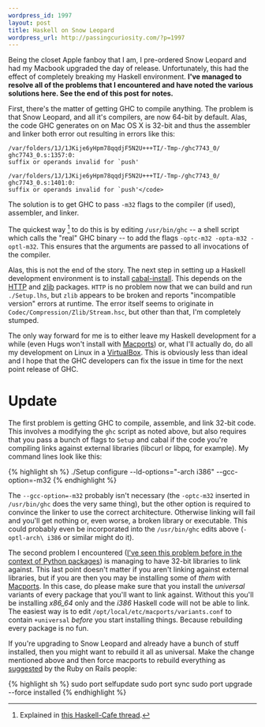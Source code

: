 ```yaml
--- 
wordpress_id: 1997
layout: post
title: Haskell on Snow Leopard
wordpress_url: http://passingcuriosity.com/?p=1997
---
```


Being the closet Apple fanboy that I am, I pre-ordered Snow Leopard and had my
Macbook upgraded the day of release. Unfortunately, this had the effect of
completely breaking my Haskell environment. **I've managed to resolve all of
the problems that I encountered and have noted the various solutions here. See
the end of this post for notes.**

First, there's the matter of getting GHC to compile anything. The problem is
that Snow Leopard, and all it's compilers, are now 64-bit by default. Alas,
the code GHC generates on on Mac OS X is 32-bit and thus the assembler and
linker both error out resulting in errors like this:

    /var/folders/1J/1JKije6yHpm78qqdjF5N2U+++TI/-Tmp-/ghc7743_0/ ghc7743_0.s:1357:0:
    suffix or operands invalid for `push'

    /var/folders/1J/1JKije6yHpm78qqdjF5N2U+++TI/-Tmp-/ghc7743_0/ ghc7743_0.s:1401:0:
    suffix or operands invalid for `push'</code>

The solution is to get GHC to pass `-m32` flags to the compiler (if used),
assembler, and linker.

The quickest way [^1] to do this is by editing `/usr/bin/ghc` -- a shell
script which calls the "real" GHC binary -- to add the flags `-optc-m32
-opta-m32 -optl-m32`. This ensures that the arguments are passed to all
invocations of the compiler.

[^1]: Explained in [this Haskell-Cafe
thread](http://www.mail-archive.com/haskell-cafe@haskell.org/msg64038.html).

Alas, this is not the end of the story. The next step in setting up a Haskell
development environment is to install
[cabal-install](http://haskell.org/cabal/). This depends on the
[HTTP](http://hackage.haskell.org/package/HTTP) and
[zlib](http://hackage.haskell.org/package/zlib) packages. `HTTP` is no problem
now that we can build and run `./Setup.lhs`, but `zlib` appears to be broken
and reports "incompatible version" errors at runtime. The error itself seems
to originate in `Codec/Compression/Zlib/Stream.hsc`, but other than that, I'm
completely stumped.

The only way forward for me is to either leave my Haskell development for a
while (even Hugs won't install with [Macports](http://www.macports.org/)) or,
what I'll actually do, do all my development on Linux in a
[VirtualBox](http://www.virtualbox.org/). This is obviously less than ideal
and I hope that the GHC developers can fix the issue in time for the next
point release of GHC.

# Update #

The first problem is getting GHC to compile, assemble, and link 32-bit code.
This involves a modifying the `ghc` script as noted above, but also requires
that you pass a bunch of flags to `Setup` and cabal if the code you're
compiling links against external libraries (libcurl or libpq, for example). My
command lines look like this:

{% highlight sh %}
./Setup configure --ld-options="-arch i386" --gcc-option=-m32
{% endhighlight %}

The `--gcc-option=-m32` probably isn't necessary (the `-optc-m32` inserted in
`/usr/bin/ghc` does the very same thing), but the other option is required to
convince the linker to use the correct architecture. Otherwise linking will
fail and you'll get nothing or, even worse, a broken library or executable.
This could probably even be incorporated into the `/usr/bin/ghc` edits above
(`-optl-arch\ i386` or similar might do it).

The second problem I encountered ([I've seen this problem before in the
context of Python packages](/2009/installing-pil-on-mac-os-x-leopard/)) is
managing to have 32-bit libraries to link against. This last point doesn't
matter if you aren't linking against external libraries, but if you are then
you may be installing some of *them* with
[Macports](http://www.macports.org/). In this case, do please make sure that
you install the *universal* variants of every package that you'll want to link
against. Without this you'll be installing *x86_64* only and the *i386*
Haskell code will not be able to link. The easiest way is to edit
`/opt/local/etc/macports/variants.conf` to contain `+universal` *before* you
start installing things. Because rebuilding every package is no fun.

If you're upgrading to Snow Leopard and already have a bunch of stuff
installed, then you might want to rebuild it all as universal. Make the change
mentioned above and then force macports to rebuild everything as
[suggested](http://weblog.rubyonrails.org/2009/8/30/upgrading-to-snow-leopard)
by the Ruby on Rails people:

{% highlight sh %}
sudo port selfupdate
sudo port sync
sudo port upgrade --force installed
{% endhighlight %}
